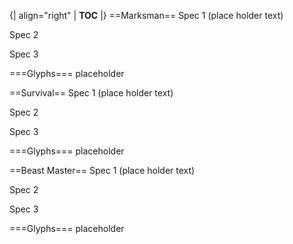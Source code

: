 {| align="right"
  | __TOC__
  |}
==Marksman==
Spec 1 (place holder text)

Spec 2

Spec 3

===Glyphs===
placeholder 



==Survival==
Spec 1 (place holder text)

Spec 2

Spec 3

===Glyphs===
placeholder 



==Beast Master==
Spec 1 (place holder text)

Spec 2

Spec 3

===Glyphs===
placeholder